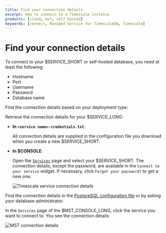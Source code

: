 ```yaml
---
title: Find your connection details
excerpt: How to connect to a Timescale instance
products: [cloud, mst, self_hosted]
keywords: [connect, Managed Service for TimescaleDB, Timescale]
---
```


# Find your connection details 

To connect to your $SERVICE_SHORT or self-hosted database, you need at least the following:

- Hostname
- Port
- Username
- Password
- Database name

Find the connection details based on your deployment type:

<Tabs label="Connection details">

<Tab title="Timescale Cloud">

Retrieve the connection details for your $SERVICE_LONG:

- **In `<service name>-credentials.txt`**: 

   All connection details are supplied in the configuration file you download when you create a new $SERVICE_SHORT. 

- **In $CONSOLE**:

   Open the [`Services`][console-services] page and select your $SERVICE_SHORT. The connection details, except the password, are available in the `Connect to your service` widget. If necessary, click `Forgot your password?` to get a new one.

   ![Timescale service connection details](https://assets.timescale.com/docs/images/timescale-service-connection-details.png)

</Tab>

<Tab title="Self-hosted TimescaleDB">

Find the connection details in the [PostgreSQL configuration file][postgres-config] or by asking your database administrator.

</Tab>

<Tab title="Managed Service for TimescaleDB">

In the `Services` page of the $MST_CONSOLE_LONG, click the service you want to connect to. You see the connection details:

![MST connection details](https://assets.timescale.com/docs/images/mst-connection-info.png)

</Tab>

</Tabs>

[about-psql]: /use-timescale/:currentVersion:/integrations/query-admin/psql/
[tsc-portal]: https://console.cloud.timescale.com/
[console-services]: https://console.cloud.timescale.com/dashboard/services
[postgres-config]: https://www.postgresql.org/docs/current/runtime-config-file-locations.html
